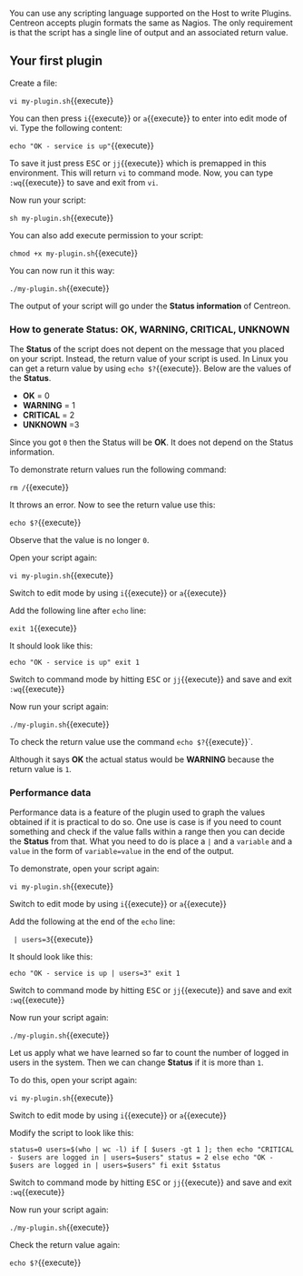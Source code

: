 You can use any scripting language supported on the Host to write Plugins. Centreon accepts plugin formats the same as Nagios. The only requirement is that the script has a single line of output and an associated return value.

## Your first plugin

Create a file:

`vi my-plugin.sh`{{execute}}

You can then press `i`{{execute}} or `a`{{execute}} to enter into edit mode of vi. Type the following content:

`echo "OK - service is up"`{{execute}}

To save it just press <kbd>ESC</kbd> or `jj`{{execute}} which is premapped in this environment. This will return `vi` to command mode. Now, you can type `:wq`{{execute}} to save and exit from `vi`.

Now run your script:

`sh my-plugin.sh`{{execute}}

You can also add execute permission to your script:

`chmod +x my-plugin.sh`{{execute}}

You can now run it this way:

`./my-plugin.sh`{{execute}}

The output of your script will go under the **Status information** of Centreon.

### How to generate Status: OK, WARNING, CRITICAL, UNKNOWN

The **Status** of the script does not depent on the message that you placed on your script. Instead, the return value of your script is used. In Linux you can get a return value by using `echo $?`{{execute}}. Below are the values of the **Status**. 

- **OK** = 0
- **WARNING** = 1
- **CRITICAL** = 2
- **UNKNOWN** =3

Since you got `0` then the Status will be **OK**. It does not depend on the Status information.

To demonstrate return values run the following command:

`rm /`{{execute}} 

It throws an error. Now to see the return value use this:

`echo $?`{{execute}}

Observe that the value is no longer `0`.

Open your script again:

`vi my-plugin.sh`{{execute}}

Switch to edit mode by using `i`{{execute}} or `a`{{execute}}

Add the following line after `echo` line:

`exit 1`{{execute}}

It should look like this:

`echo "OK - service is up"
exit 1`

Switch to command mode by hitting <kbd>ESC</kbd> or `jj`{{execute}} and save and exit `:wq`{{execute}}

Now run your script again:

`./my-plugin.sh`{{execute}}

To check the return value use the command `echo $?`{{execute}}`.

Although it says **OK** the actual status would be **WARNING** because the return value is `1`.

### Performance data

Performance data is a feature of the plugin used to graph the values obtained if it is practical to do so. One use is case is if you need to count something and check if the value falls within a range then you can decide the **Status** from that. What you need to do is place a `|` and a `variable` and a `value` in the form of `variable=value` in the end of the output.

To demonstrate, open your script again:

`vi my-plugin.sh`{{execute}}

Switch to edit mode by using `i`{{execute}} or `a`{{execute}}

Add the following at the end of the `echo` line:

` | users=3`{{execute}}

It should look like this:

`echo "OK - service is up | users=3"
exit 1`

Switch to command mode by hitting <kbd>ESC</kbd> or `jj`{{execute}} and save and exit `:wq`{{execute}}

Now run your script again:

`./my-plugin.sh`{{execute}}

Let us apply what we have learned so far to count the number of logged in users in the system. Then we can change **Status** if it is more than `1`.

To do this, open your script again:

`vi my-plugin.sh`{{execute}}

Switch to edit mode by using `i`{{execute}} or `a`{{execute}}

Modify the script to look like this:

`status=0
users=$(who | wc -l)
if [ $users -gt 1 ]; then
    echo "CRITICAL - $users are logged in | users=$users"
    status = 2
else
    echo "OK - $users are logged in | users=$users"
fi
exit $status`

Switch to command mode by hitting <kbd>ESC</kbd> or `jj`{{execute}} and save and exit `:wq`{{execute}}

Now run your script again:

`./my-plugin.sh`{{execute}}

Check the return value again:

`echo $?`{{execute}}
